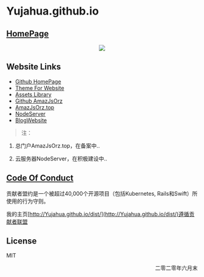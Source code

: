 # Yujahua.github.io

## [HomePage](https://Yujahua.github.io/dist/)

<p align="center"><img src="https://Yujahua.github.io/Yujahua.github.assets/png/8346747_ori.png"/></p>

## Website Links

<ul>
    <li><a href="https://Yujahua.github.io/dist/">Github HomePage</a></li>
    <li><a href="https://yujahua.github.io/Theme/">Theme For Website</a></li>
    <li><a href="https://Yujahua.github.io/Yujahua.github.assets/">Assets Library</a></li>
    <li><a href="https://Yujahua.github.io/AmazJsOrz/">Github AmazJsOrz</a></li>
    <li><a href="http://amazjsorz.top/">AmazJsOrz.top</a></li>
    <li><a href="http://amazjsorz.top:8090/">NodeServer</a></li>
    <li><a href="http://amazjsorz.top:8081/">BlogWebsite</a></li>
</ul>

> 注：

1. 总门户AmazJsOrz.top，在备案中..

2. 云服务器NodeServer，在积极建设中..

## [Code Of Conduct]

贡献者盟约是一个被超过40,000个开源项目（包括Kubernetes, Rails和Swift）所使用的行为守则。

我的主页[http://Yujahua.github.io/dist/](http://Yujahua.github.io/dist/)遵循贡献者联盟

[Code Of Conduct]:https://github.com/Yujahua/Yujahua.github.io/blob/master/.github/CODE_OF_CONDUCT.md

## License
MIT


<p align="right">二零二零年六月末</p>